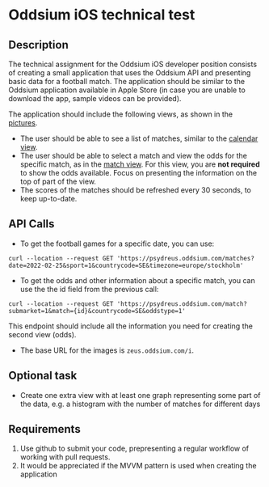 # Oddsium iOS technical test

## Description
The technical assignment for the Oddsium iOS developer position consists of creating a small application that uses the Oddsium API and presenting basic data for a football match. The application should be similar to the Oddsium application available in Apple Store (in case you are unable to download the app, sample videos can be provided).

The application should include the following views, as shown in the [pictures](img).
- The user should be able to see a list of matches, similar to the [calendar view](img/calendar_view.png).
- The user should be able to select a match and view the odds for the specific match, as in the [match view](img/match_view.png). For this view, you are **not required** to show the odds available. Focus on presenting the information on the top of part of the view.
- The scores of the matches should be refreshed every 30 seconds, to keep up-to-date.

## API Calls
- To get the football games for a specific date, you can use:
```bash=
curl --location --request GET 'https://psydreus.oddsium.com/matches?date=2022-02-25&sport=1&countrycode=SE&timezone=europe/stockholm'
```
- To get the odds and other information about a specific match, you can use the the id field from the previous call:
```bash=
curl --location --request GET 'https://psydreus.oddsium.com/match?submarket=1&match={id}&countrycode=SE&oddstype=1'
```
This endpoint should include all the information you need for creating the second view (odds).
- The base URL for the images is `zeus.oddsium.com/i`.

## Optional task
- Create one extra view with at least one graph representing some part of the data, e.g. a histogram with the number of matches for different days

## Requirements
1. Use github to submit your code, prepresenting a regular workflow of working with pull requests.
2. It would be appreciated if the MVVM pattern is used when creating the application